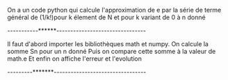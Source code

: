 On a un code python qui calcule l'approximation de e par la série de terme général de (1/k!)pour k élement de N et pour k variant de 0 à n donné

-----------******--------------------------------


Il faut d'abord importer les bibliothèques math et numpy.
On calcule la somme Sn pour un n donné
Puis on compare cette somme à la valeur de math.e 
Et enfin on affiche l'erreur et l'evolution

---------*******---------------------------------
